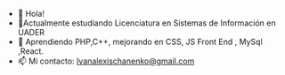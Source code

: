 - 👋 Hola!
- 📝Actualmente estudiando Licenciatura en Sistemas de Información en UADER
- 📕 Aprendiendo PHP,C++, mejorando en CSS, JS Front End , MySql ,React.
- 📫 Mi contacto: Ivanalexischanenko@gmail.com

<!---
ivanalexisc/ivanalexisc is a ✨ special ✨ repository because its `README.md` (this file) appears on your GitHub profile.
You can click the Preview link to take a look at your changes.
--->

